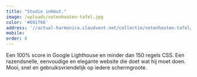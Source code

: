 ```yaml
---
title: "Studio inHout."
image: /uploads/notenhouten-tafel.jpg
color: '#691f66'
address: '//actual-harmonica.cloudvent.net/collectie/notenhouten-tafel/'
mobile:
order: 0
---
```


Een 100% score in Google Lighthouse en minder dan 150 regels CSS. Een razendsnelle, eenvoudige en elegante website die doet wat hij moet doen. Mooi, snel en gebruiksvriendelijk op iedere schermgroote.